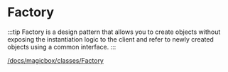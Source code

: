 # Factory
:::tip
Factory is a design pattern that allows you to create objects without exposing the instantiation logic to the client and refer to newly created objects using a common interface.
:::

[/docs/magicbox/classes/Factory](/docs/magicbox/classes/Factory)